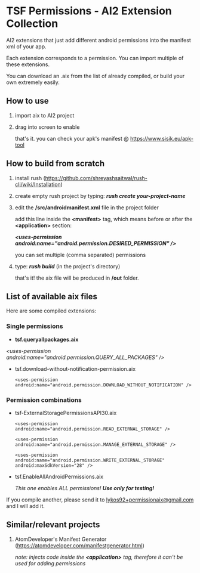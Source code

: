 # TSF Permissions - AI2 Extension Collection

AI2 extensions that just add different android permissions into the manifest xml of your app.

Each extension corresponds to a permission. You can import multiple of these extensions.

You can download an .aix from the list of already compiled, or build your own extremely easily.

## How to use

1. import aix to AI2 project
2. drag into screen to enable

    that's it. you can check your apk's manifest @ https://www.sisik.eu/apk-tool


## How to build from scratch

   1. install rush (https://github.com/shreyashsaitwal/rush-cli/wiki/Installation)

   2. create empty rush project by typing: ***rush create your-project-name***

   3. edit the **/src/androidmanifest.xml** file in the project folder

       add this line inside the **\<manifest>** tag, which means before or after the **\<application>** section:

       ***\<uses-permission android:name="android.permission.DESIRED_PERMISSION" />***
      
       you can set multiple (comma separated) permissions
    
   4. type: ***rush build*** (in the project's directory)
    
       that's it! the aix file will be produced in **/out** folder.

## List of available aix files

   Here are some compiled extensions:
   
   ### Single permissions

- **tsf.queryallpackages.aix**

*\<uses-permission android:name="android.permission.QUERY_ALL_PACKAGES" />*
        
   - tsf.download-without-notification-permission.aix

        `<uses-permission android:name="android.permission.DOWNLOAD_WITHOUT_NOTIFICATION" />`
   
   ### Permission combinations
   
   - tsf-ExternalStoragePermissionsAPI30.aix

        `<uses-permission android:name="android.permission.READ_EXTERNAL_STORAGE" />`
        
        `<uses-permission android:name="android.permission.MANAGE_EXTERNAL_STORAGE" />`
        
        `<uses-permission android:name="android.permission.WRITE_EXTERNAL_STORAGE" android:maxSdkVersion="28" />`
   
   - tsf.EnableAllAndroidPermissions.aix

        *This one enables ALL permissions! **Use only for testing!***

 If you compile another, please send it to lykos92+permissionaix@gmail.com and I will add it.

## Similar/relevant projects

   1. AtomDeveloper's Manifest Generator (https://atomdeveloper.com/manifestgenerator.html)
    
       *note: injects code inside the **\<application>** tag, therefore it can't be used for adding permissions*
